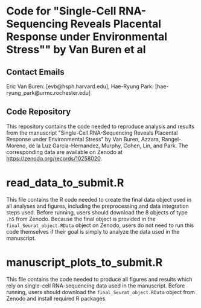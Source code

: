 # Code for "Single-Cell RNA-Sequencing Reveals Placental Response under Environmental Stress"" by Van Buren et al

## Contact Emails

Eric Van Buren: [evb\@hsph.harvard.edu], Hae-Ryung Park: [hae-ryung_park\@urmc.rochester.edu]

## Code Repository

This repository contains the code needed to reproduce analysis and results from the manuscript "Single-Cell RNA-Sequencing Reveals Placental Response under Environmental Stress" by Van Buren, Azzara, Rangel-Moreno, de la Luz Garcia-Hernandez, Murphy, Cohen, Lin, and Park. The corresponding data are available on Zenodo at https://zenodo.org/records/10258020. 

# read_data_to_submit.R

This file contains the R code needed to create the final data object used in all analyses and figures, including the preprocessing and data integration steps used. Before running, users should download the 8 objects of type <code>.h5</code> from Zenodo. Because the final object is provided in the <code>final_Seurat_object.RData</code> object on Zenodo, users do not need to run this code themselves if their goal is simply to analyze the data used in the manuscript.

# manuscript_plots_to_submit.R

This file contains the code needed to produce all figures and results which rely on single-cell RNA-sequencing data used in the manuscript. Before running, users should download the <code>final_Seurat_object.RData</code> object from Zenodo and install required R packages.

